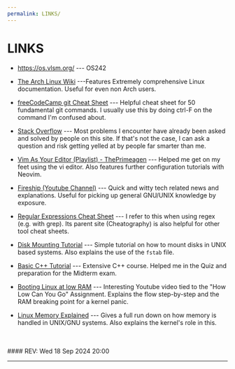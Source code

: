 ```yaml
---
permalink: LINKS/
---
```


# LINKS

* <https://os.vlsm.org/> --- OS242
* [The Arch Linux Wiki](https://wiki.archlinux.org/title/Main_page) ---Features Extremely comprehensive Linux documentation. Useful for even non Arch users.

* [freeCodeCamp git Cheat Sheet](https://www.freecodecamp.org/news/git-cheat-sheet/) --- Helpful cheat sheet for 50 fundamental git commands. I usually use this by doing ctrl-F on the command I'm confused about.

* [Stack Overflow](https://stackoverflow.com) --- Most problems I encounter have already been asked and solved by people on this site. If that's not the case, I can ask a question and risk getting yelled at by people far smarter than me. 

* [Vim As Your Editor (Playlist) - ThePrimeagen](https://www.youtube.com/watch?v=X6AR2RMB5tE&list=PLm323Lc7iSW_wuxqmKx_xxNtJC_hJbQ7R) --- Helped me get on my feet using the vi editor. Also features further configuration tutorials with Neovim.

* [Fireship (Youtube Channel)](https://www.youtube.com/@Fireship) --- Quick and witty tech related news and explanations. Useful for picking up general GNU/UNIX knowledge by exposure.

* [Regular Expressions Cheat Sheet](https://cheatography.com/davechild/cheat-sheets/regular-expressions/) --- I refer to this when using regex (e.g. with grep). Its parent site (Cheatography) is also helpful for other tool cheat sheets.

* [Disk Mounting Tutorial](https://www.linode.com/docs/guides/mount-file-system-on-linux/) --- Simple tutorial on how to mount disks in UNIX based systems. Also explains the use of the `fstab` file.

* [Basic C++ Tutorial](https://www.learncpp.com/) --- Extensive C++ course. Helped me in the Quiz and preparation for the Midterm exam.

* [Booting Linux at low RAM](https://www.youtube.com/watch?v=obRacKML3vA) --- Interesting Youtube video tied to the "How Low Can You Go" Assignment. Explains the flow step-by-step and the RAM breaking point for a kernel panic.

* [Linux Memory Explained](https://linux-audit.com/understanding-memory-information-on-linux-systems/) --- Gives a full run down on how memory is handled in UNIX/GNU systems. Also explains the kernel's role in this.
<br>
<br>
#### REV: Wed 18 Sep 2024 20:00
<hr>


